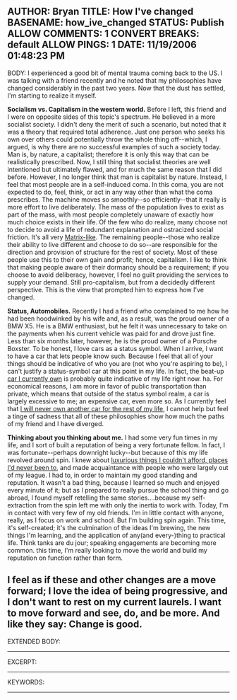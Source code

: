 AUTHOR: Bryan
TITLE: How I've changed
BASENAME: how_ive_changed
STATUS: Publish
ALLOW COMMENTS: 1
CONVERT BREAKS: __default__
ALLOW PINGS: 1
DATE: 11/19/2006 01:48:23 PM
-----
BODY:
I experienced a good bit of mental trauma coming back to the US. I was talking with a friend recently and he noted that my philosophies have changed considerably in the past two years. Now that the dust has settled, I'm starting to realize it myself.

<strong>Socialism vs. Capitalism in the western world.</strong> Before I left, this friend and I were on opposite sides of this topic's spectrum. He believed in a more socialist society. I didn't deny the merit of such a scenario, but noted that it was a theory that required total adherence. Just one person who seeks his own over others could potentially throw the whole thing off--which, I argued, is why there are no successful examples of such a society today. Man is, by nature, a capitalist; therefore it is only this way that can be realistically prescribed.
Now, I still thing that socialist theories are well intentioned but ultimately flawed, and for much the same reason that I did before. However, I no longer think that man is capitalist by nature. Instead, I feel that most people are in a self-induced coma. In this coma, you are not expected to do, feel, think, or act in any way other than what the coma prescribes. The machine moves so smoothly--so efficiently--that it really is more effort to live deliberately. The mass of the population lives to exist as part of the mass, with most people completely unaware of exactly how much choice exists in their life. Of the few who do realize, many choose not to decide to avoid a life of redundant explanation and ostracized social friction. It's all very <a href="http://www.nocents.org/images/featurepics/MatrixArticleImage2.jpg">Matrix-like</a>.
The remaining people--those who realize their ability to live different and choose to do so--are responsible for the direction and provision of structure for the rest of society. Most of these people use this to their own gain and profit; hence, capitalism. I like to think that making people aware of their dormancy should be a requirement; if you choose to avoid deliberacy, however, I feel no guilt providing the services to supply your demand. 
Still pro-capitalism, but from a decidedly different perspective. This is the view that prompted him to express how I've changed.

<strong>Status, Automobiles.</strong> Recently I had a friend who complained to me how he had been hoodwinked by his wife and, as a result, was the proud owner of a BMW X5. He is a BMW enthusiast, but he felt it was unnecessary to take on the payments when his current vehicle was paid for and drove just fine. Less than six months later, however, he is the proud owner of a Porsche Boxster. 
To be honest, I love cars as a status symbol. When I arrive, I want to have a car that lets people know such. Because I feel that all of your things should be indicative of who you are (not who you're aspiring to be), I can't justify a status-symbol car at this point in my life. In fact, the beat-up <a href="http://flickr.com/photos/leftsider/277261493/">car I currently own</a> is probably quite indicative of my life right now. ha. 
For economical reasons, I am more in favor of public transportation than private, which means that outside of the status symbol realm, a car is largely excessive to me; an expensive car, even more so. As I currently feel that <a href="http://www.leaseguide.com/lease03.htm">I will never own another car for the rest of my life</a>, I cannot help but feel a tinge of sadness that all of these philosophies show how much the paths of my friend and I have diverged.

<strong>Thinking about you thinking about me.</strong> I had some very fun times in my life, and I sort of built a reputation of being a very fortunate fellow. In fact, I was fortunate--perhaps downright lucky--but because of this my life revolved around spin. I knew about <a href="http://www.wallpaper.com/">luxurious things I couldn't afford, places I'd never been to</a>, and made acquaintance with people who were largely out of my league. I had to, in order to maintain my good standing and reputation. It wasn't a bad thing, because I learned so much and enjoyed every minute of it; but as I prepared to really pursue the school thing and go abroad, I found myself retelling the same stories....because my self-extraction from the spin left me with only the inertia to work with.
Today, I'm in contact with very few of my old friends. I'm in little contact with anyone, really, as I focus on work and school. But I'm building spin again. This time, it's self-created; it's the culmination of the ideas I'm brewing, the new things I'm learning, and the application of any(and every-)thing to practical life. Think tanks are du jour; speaking engagements are becoming more common. this time, I'm really looking to move the world and build my reputation on function rather than form.

I feel as if these and other changes are a move forward; I love the idea of being progressive, and I don't want to rest on my current laurels. I want to move forward and see, do, and be more. And like they say: Change is good.
-----
EXTENDED BODY:

-----
EXCERPT:

-----
KEYWORDS:

-----


